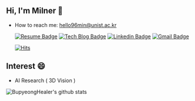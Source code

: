 ## Hi, I'm Milner 👋
<!--
**BupyeongHealer/BupyeongHealer** is a ✨ _special_ ✨ repository because its `README.md` (this file) appears on your GitHub profile.

Here are some ideas to get you started:

- 🔭 I’m currently working on ...
- 🌱 I’m currently learning ...
- 👯 I’m looking to collaborate on ...
- 🤔 I’m looking for help with ...
- 💬 Ask me about ...
- 📫 How to reach me: ...
- 😄 Pronouns: ...
- ⚡ Fun fact: ...

![alt 2번이미지](/img-profile.png)  
-->



<!--
- I’m currently working as a research intern at the Future Mobility Research Center.
- I'm currently developing a Human Machine Interface for Self-Driving Car.
-->
- How to reach me: hello96min@unist.ac.kr

  [![Resume Badge](https://img.shields.io/badge/-About%20Me-blueviolet?&link=https://BupyeongHealer.github.io)](https://BupyeongHealer.github.io/)
[![Tech Blog Badge](http://img.shields.io/badge/-Tech%20blog-black?style=flat-square&logo=github&link=https://hello-francis.tistory.com/)](https://hello-francis.tistory.com/)
[![Linkedin Badge](https://img.shields.io/badge/-LinkedIn-blue?style=flat-square&logo=Linkedin&logoColor=white&link=https://www.linkedin.com/in/minseok-kim-010756146/)](https://www.linkedin.com/in/minseok-kim-010756146/)
[![Gmail Badge](https://img.shields.io/badge/Gmail-d14836?style=flat-square&logo=Gmail&logoColor=white&link=mailto:hello.min1996@gmail.com)](mailto:hello.min1996@gmail.com)

  [![Hits](https://hits.seeyoufarm.com/api/count/incr/badge.svg?url=https%3A%2F%2Fgithub.com%2Fbupyeonghealer&count_bg=%23494949&title_bg=%23928B8B&icon=&icon_color=%23845757&title=hits&edge_flat=true)](https://hits.seeyoufarm.com)

## Interest 😄
- AI Research ( 3D Vision )

![BupyeongHealer's github stats](https://github-readme-stats.vercel.app/api?username=BupyeongHealer&show_icons=true)
